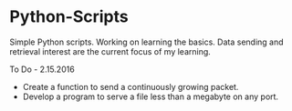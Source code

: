 # Python-Scripts
Simple Python scripts. Working on learning the basics. Data sending and retrieval interest are the current focus of my learning.


To Do - 2.15.2016

- Create a function to send a continuously growing packet. 
- Develop a program to serve a file less than a megabyte on any port.
